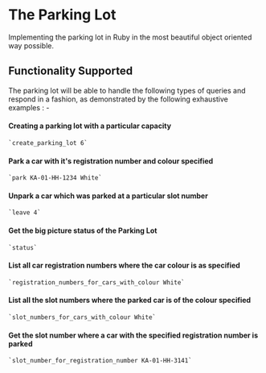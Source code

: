 # The Parking Lot

Implementing the parking lot in Ruby in the most beautiful object oriented way possible.

## Functionality Supported

The parking lot will be able to handle the following types of queries and respond in a fashion, as demonstrated by the following exhaustive examples : -



#### Creating a parking lot with a particular capacity
	`create_parking_lot 6`

#### Park a car with it's registration number and colour specified
	`park KA-01-HH-1234 White`

#### Unpark a car which was parked at a particular slot number
	`leave 4`

#### Get the big picture status of the Parking Lot
	`status`

#### List all car registration numbers where the car colour is as specified
	`registration_numbers_for_cars_with_colour White`

#### List all the slot numbers where the parked car is of the colour specified
	`slot_numbers_for_cars_with_colour White`
 
#### Get the slot number where a car with the specified registration number is parked
	`slot_number_for_registration_number KA-01-HH-3141`	





